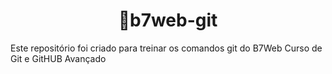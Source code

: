 <h1 align="center">🐘b7web-git</h1>
Este repositório foi criado para treinar os comandos git do B7Web Curso de Git e GitHUB Avançado